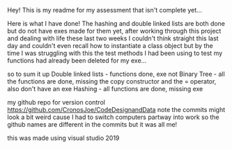 Hey! This is my readme for my assessment that isn't complete yet...

Here is what I have done! The hashing and double linked lists are both done but do not have exes made for them yet, after working through this project and dealing with life these last two weeks I couldn't think straight this last day and couldn't even recall how to instantiate a class object but by the time I was struggling with this the test methods I had been using to test my functions had already been deleted for my exe...

so to sum it up
Double linked lists - functions done, exe not
Binary Tree - all the functions are done, missing the copy constructor and the = operator, also don't have an exe
Hashing - all functions are done, missing exe

my github repo for version control
https://github.com/CronosJoe/CodeDesignandData
note the commits might look a bit weird cause I had to switch computers partway into work so the github names are different 
in the commits but it was all me!

this was made using visual studio 2019
